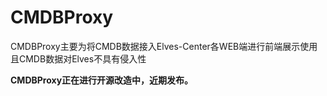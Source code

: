 # CMDBProxy

CMDBProxy主要为将CMDB数据接入Elves-Center各WEB端进行前端展示使用且CMDB数据对Elves不具有侵入性

**CMDBProxy正在进行开源改造中，近期发布。**

